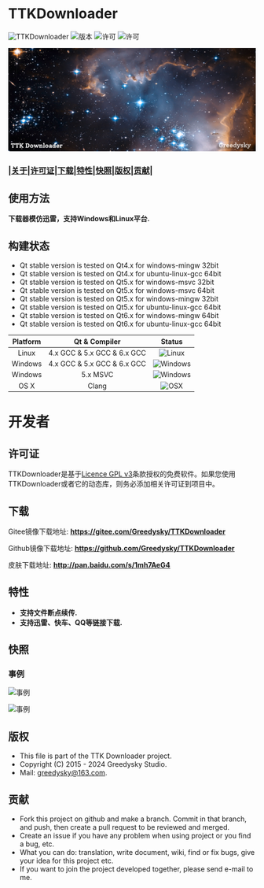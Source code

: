 # TTKDownloader
![TTKDownloader](https://img.shields.io/badge/Greedysky-TTKDownloader-green.svg?style=flat-square)
![版本](https://img.shields.io/github/v/release/Greedysky/TTKDownloader?style=flat-square&label=Version)
![许可](https://img.shields.io/badge/License-GPL%20V3-yellowgreen.svg?style=flat-square)
![许可](https://img.shields.io/badge/License-LGPL%20V3-yellow.svg?style=flat-square)

![徽标](https://github.com/Greedysky/TTKDownloader/blob/master/TTKResource/logo_banner.png?raw=true)

### **|[关于](https://github.com/Greedysky/TTKDownloader/blob/master/README_cn.md#使用方法)|[许可证](https://github.com/Greedysky/TTKDownloader/blob/master/README_cn.md#许可证)|[下载](https://github.com/Greedysky/TTKDownloader/blob/master/README_cn.md#下载)|[特性](https://github.com/Greedysky/TTKDownloader/blob/master/README_cn.md#特性)|[快照](https://github.com/Greedysky/TTKDownloader/blob/master/README_cn.md#快照)|[版权](https://github.com/Greedysky/TTKDownloader/blob/master/README_cn.md#版权)|[贡献](https://github.com/Greedysky/TTKDownloader/blob/master/README_cn.md#贡献)|**

使用方法
--------
**下载器模仿迅雷，支持Windows和Linux平台.**

## 构建状态
 * Qt stable version is tested on Qt4.x for windows-mingw 32bit
 * Qt stable version is tested on Qt4.x for ubuntu-linux-gcc 64bit
 * Qt stable version is tested on Qt5.x for windows-msvc 32bit
 * Qt stable version is tested on Qt5.x for windows-msvc 64bit
 * Qt stable version is tested on Qt5.x for windows-mingw 32bit
 * Qt stable version is tested on Qt5.x for ubuntu-linux-gcc 64bit
 * Qt stable version is tested on Qt6.x for windows-mingw 64bit
 * Qt stable version is tested on Qt6.x for ubuntu-linux-gcc 64bit

| Platform | Qt & Compiler               | Status                                                                 |
| :---:    | :---:                       | :---:                                                                  |
| Linux    | 4.x GCC & 5.x GCC & 6.x GCC | ![Linux](https://img.shields.io/badge/build-passing-brightgreen.svg)   |
| Windows  | 4.x GCC & 5.x GCC & 6.x GCC | ![Windows](https://img.shields.io/badge/build-passing-brightgreen.svg) |
| Windows  | 5.x MSVC                    | ![Windows](https://img.shields.io/badge/build-passing-brightgreen.svg) |
| OS X     | Clang                       | ![OSX](https://img.shields.io/badge/build-unknown-lightgrey.svg)       |

# 开发者

许可证
--------
TTKDownloader是基于[Licence GPL v3](https://github.com/Greedysky/TTKDownloader/blob/master/LICENSE)条款授权的免费软件。如果您使用TTKDownloader或者它的动态库，则务必添加相关许可证到项目中。

下载
--------
Gitee镜像下载地址: **<u>https://gitee.com/Greedysky/TTKDownloader</u>**

Github镜像下载地址: **<u>https://github.com/Greedysky/TTKDownloader</u>**

皮肤下载地址: **<u>http://pan.baidu.com/s/1mh7AeG4</u>**

特性
--------
 * **支持文件断点续传.**
 * **支持迅雷、快车、QQ等链接下载.**

快照
--------
### 事例
![事例](https://github.com/Greedysky/TTKDownloader/blob/master/TTKResource/demo/demo.jpg?raw=true)

![事例](https://github.com/Greedysky/TTKDownloader/blob/master/TTKResource/demo/demo2.jpg?raw=true)

版权
--------
 * This file is part of the TTK Downloader project.
 * Copyright (C) 2015 - 2024 Greedysky Studio.
 * Mail: greedysky@163.com.

贡献
--------
 * Fork this project on github and make a branch. Commit in that branch, and push, then create a pull request to be reviewed and merged.
 * Create an issue if you have any problem when using project or you find a bug, etc.
 * What you can do: translation, write document, wiki, find or fix bugs, give your idea for this project etc.
 * If you want to join the project developed together, please send e-mail to me.

